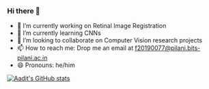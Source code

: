 ### Hi there 👋

- 🔭 I’m currently working on Retinal Image Registration
- 🌱 I’m currently learning CNNs
- 👯 I’m looking to collaborate on Computer Vision research projects
- 📫 How to reach me: Drop me an email at f20190077@pilani.bits-pilani.ac.in
- 😄 Pronouns: he/him

[![Aadit's GitHub stats](https://github-readme-stats.vercel.app/api?username=Aadit3003&hide=issues&title_color=ffffff&icon_color=ffffff&text_color=ffffff&show_icons=true&bg_color=90,ed765e,fea858)](https://github.com/Aadit3003/github-readme-stats)


<!--
**Aadit3003/Aadit3003** is a ✨ _special_ ✨ repository because its `README.md` (this file) appears on your GitHub profile.

&bg_color=45,428cd4,ff9cda Trans Pink 
&bg_color=45,ff7b89,8a5082 Dusk Red
&bg_color=45,ed765e,fea858 Orange
&bg_color=45,bb73e0,ff8ddb Purple
&bg_color=45,c973ff,aebaf8 Violet
-->
